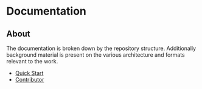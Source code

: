 # Documentation

## About

The documentation is broken down by the repository structure.  Additionally background
material is present on the various architecture and formats relevant to the work. 

* [Quick Start](./quickstart.md)
* [Contributor](./contributor/)
